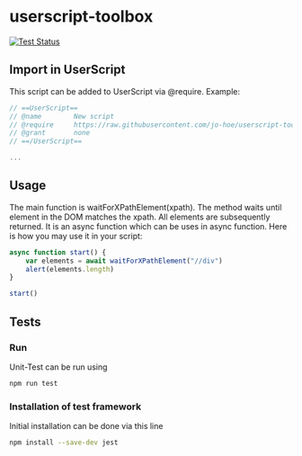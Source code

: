 # userscript-toolbox

[![Test Status](https://github.com/jo-hoe/userscript-toolbox/workflows/test/badge.svg)](https://github.com/jo-hoe/userscript-toolbox/actions?workflow=test)

## Import in UserScript

This script can be added to UserScript via @require. Example:

```js
// ==UserScript==
// @name        New script 
// @require     https://raw.githubusercontent.com/jo-hoe/userscript-toolbox/main/waitForXPathElements.js
// @grant       none
// ==/UserScript==

...

```

## Usage

The main function is waitForXPathElement(xpath). The method waits until element in the DOM matches the xpath. All elements are subsequently returned. It is an async function which can be uses in async function. Here is how you may use it in your script:

```js
async function start() {
    var elements = await waitForXPathElement("//div")
    alert(elements.length)
}

start()
```

## Tests

### Run

Unit-Test can be run using

```bash
npm run test
```

### Installation of test framework

Initial installation can be done via this line

```bash
npm install --save-dev jest
```
